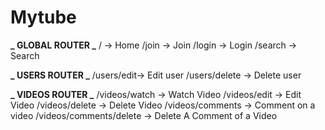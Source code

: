 # Mytube

**_ GLOBAL ROUTER _**
/ -> Home
/join -> Join
/login -> Login
/search -> Search

**_ USERS ROUTER _**
/users/edit-> Edit user
/users/delete -> Delete user

**_ VIDEOS ROUTER _**
/videos/watch -> Watch Video
/videos/edit -> Edit Video
/videos/delete -> Delete Video
/videos/comments -> Comment on a video
/videos/comments/delete -> Delete A Comment of a Video
